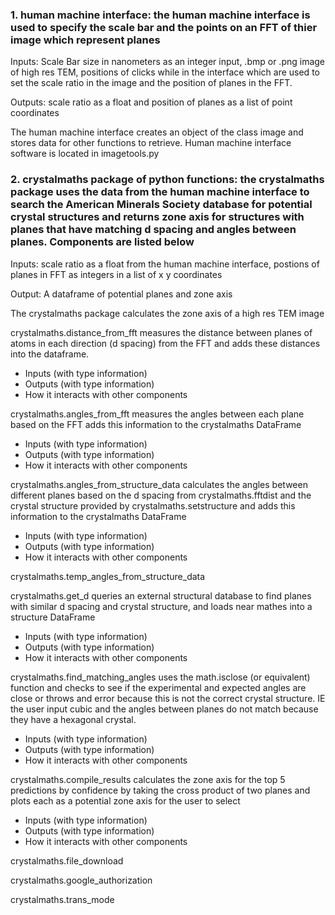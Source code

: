 
### 1. human machine interface: the human machine interface is used to specify the scale bar and the points on an FFT of thier image which represent planes

Inputs: Scale Bar size in nanometers as an integer input, .bmp or .png image of high res TEM, positions of clicks while in the interface which are used to set the scale ratio in the image and the position of planes in the FFT.

Outputs: scale ratio as a float and position of planes as a list of point coordinates

The human machine interface creates an object of the class image and stores data for other functions to retrieve. Human machine interface software is located in imagetools.py

### 2. crystalmaths package of python functions: the crystalmaths package uses the data from the human machine interface to search the American Minerals Society database for potential crystal structures and returns zone axis for structures with planes that have matching d spacing and angles between planes. Components are listed below

Inputs: scale ratio as a float from the human machine interface, postions of planes in FFT as integers in a list of x y coordinates

Output: A dataframe of potential planes and zone axis

The crystalmaths package calculates the zone axis of a high res TEM image  


crystalmaths.distance_from_fft measures the distance between planes of atoms in each direction (d spacing) from the FFT and adds these distances into the dataframe.
* Inputs (with type information)
* Outputs (with type information)
* How it interacts with other components

crystalmaths.angles_from_fft measures the angles between each plane based on the FFT adds this information to the crystalmaths DataFrame
* Inputs (with type information)
* Outputs (with type information)
* How it interacts with other components

crystalmaths.angles_from_structure_data calculates the angles between different planes based on the d spacing from crystalmaths.fftdist and the crystal structure provided by crystalmaths.setstructure and adds this information to the crystalmaths DataFrame
* Inputs (with type information)
* Outputs (with type information)
* How it interacts with other components

crystalmaths.temp_angles_from_structure_data

crystalmaths.get_d queries an external structural database to find planes with similar d spacing and crystal structure, and loads near mathes into a structure DataFrame
* Inputs (with type information)
* Outputs (with type information)
* How it interacts with other components

crystalmaths.find_matching_angles uses the math.isclose (or equivalent) function and checks to see if the experimental and expected angles are close or throws and error because this is not the correct crystal structure. IE the user input cubic and the angles between planes do not match because they have a hexagonal crystal.
* Inputs (with type information)
* Outputs (with type information)
* How it interacts with other components

crystalmaths.compile_results calculates the zone axis for the top 5 predictions by confidence by taking the cross product of two planes and plots each as a potential zone axis for the user to select
* Inputs (with type information)
* Outputs (with type information)
* How it interacts with other components

crystalmaths.file_download

crystalmaths.google_authorization

crystalmaths.trans_mode
